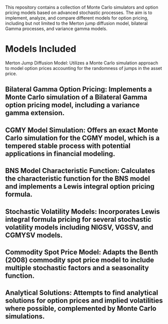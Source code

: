 

This repository contains a collection of Monte Carlo simulators and option pricing models based on advanced stochastic processes. The aim is to implement, analyze, and compare different models for option pricing, including but not limited to the Merton jump diffusion model, bilateral Gamma processes, and variance gamma models.

# Models Included
Merton Jump Diffusion Model: Utilizes a Monte Carlo simulation approach to model option prices accounting for the randomness of jumps in the asset price.

## Bilateral Gamma Option Pricing: Implements a Monte Carlo simulation of a Bilateral Gamma option pricing model, including a variance gamma extension.

## CGMY Model Simulation: Offers an exact Monte Carlo simulation for the CGMY model, which is a tempered stable process with potential applications in financial modeling.

## BNS Model Characteristic Function: Calculates the characteristic function for the BNS model and implements a Lewis integral option pricing formula.

## Stochastic Volatility Models: Incorporates Lewis integral formula pricing for several stochastic volatility models including NIGSV, VGSSV, and CGMYSV models.

## Commodity Spot Price Model: Adapts the Benth (2008) commodity spot price model to include multiple stochastic factors and a seasonality function.

## Analytical Solutions: Attempts to find analytical solutions for option prices and implied volatilities where possible, complemented by Monte Carlo simulations.

